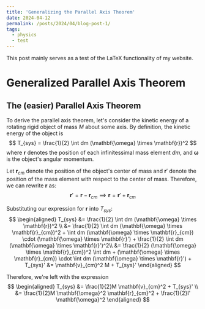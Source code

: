 ```yaml
---
title: 'Generalizing the Parallel Axis Theorem'
date: 2024-04-12
permalink: /posts/2024/04/blog-post-1/
tags:
  - physics
  - test
---
```


This post mainly serves as a test of the LaTeX functionality of my website.

# Generalized Parallel Axis Theorem
## The (easier) Parallel Axis Theorem

To derive the parallel axis theorem, let's consider the kinetic energy of a rotating rigid object of mass $M$ about some axis. By definition, the kinetic energy of the object is
$$
T_{sys} = \frac{1}{2} \int dm (\mathbf{\omega} \times \mathbf{r})^2
$$
where $\mathbf{r}$ denotes the position of each infinitessimal mass element $dm$, and $\mathbf{\omega}$ is the object's angular momentum.

Let $\mathbf{r}_{cm}$ denote the position of the object's center of mass and $\mathbf{r}'$ denote the position of the mass element with respect to the center of mass. Therefore, we can rewrite $\mathbf{r}$ as:
$$
\mathbf{r}' = \mathbf{r} - \mathbf{r}_{cm} \implies \mathbf{r} = \mathbf{r}' + \mathbf{r}_{cm}
$$

Substituting our expression for $\mathbf{r}$ into $T_{sys}$:
$$
\begin{aligned}
 T_{sys} &= \frac{1}{2} \int dm (\mathbf{\omega} \times \mathbf{r})^2 \\ 
 &= \frac{1}{2} \int dm (\mathbf{\omega} \times \mathbf{r}_{cm})^2 + \int dm (\mathbf{\omega} \times \mathbf{r}_{cm}) \cdot (\mathbf{\omega} \times \mathbf{r}') + \frac{1}{2} \int dm (\mathbf{\omega} \times \mathbf{r}')^2\\
 &= \frac{1}{2} (\mathbf{\omega} \times \mathbf{r}_{cm})^2 \int dm + (\mathbf{\omega} \times \mathbf{r}_{cm}) \cdot \int dm  (\mathbf{\omega} \times \mathbf{r}') + T_{sys}'
 &= \mathbf{v}_{cm}^2 M + T_{sys}'
 \end{aligned}
$$

Therefore, we're left with the expression
$$
\begin{aligned}
T_{sys} &= \frac{1}{2}M \mathbf{v}_{cm}^2 + T_{sys}' \\
&= \frac{1}{2}M \mathbf{\omega}^2 \mathbf{r}_{cm}^2 + \frac{1}{2}I' \mathbf{\omega}^2
\end{aligned}
$$

